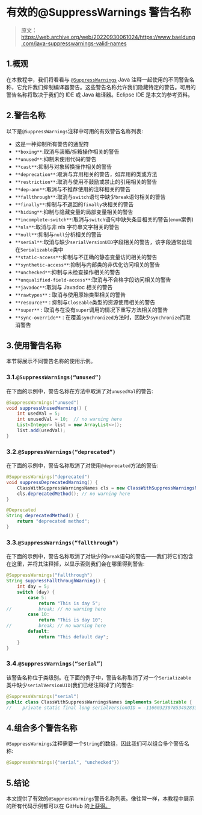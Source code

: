 # 有效的@SuppressWarnings 警告名称

> 原文：<https://web.archive.org/web/20220930061024/https://www.baeldung.com/java-suppresswarnings-valid-names>

## 1.概观

在本教程中，我们将看看与 [`@SuppressWarnings`](/web/20220526053704/https://www.baeldung.com/java-suppresswarnings) Java 注释一起使用的不同警告名称，它允许我们抑制编译器警告。这些警告名称允许我们隐藏特定的警告。可用的警告名称将取决于我们的 IDE 或 Java 编译器。Eclipse IDE 是本文的参考资料。

## 2.警告名称

以下是`@SuppressWarnings`注释中可用的有效警告名称列表:

*   这是一种抑制所有警告的通配符
*   `**boxing**`:取消与装箱/拆箱操作相关的警告
*   `**unused**`:抑制未使用代码的警告
*   `**cast**`:抑制与对象转换操作相关的警告
*   `**deprecation**`:取消与弃用相关的警告，如弃用的类或方法
*   `**restriction**`:取消与使用不鼓励或禁止的引用相关的警告
*   `**dep-ann**`:取消与不推荐使用的注释相关的警告
*   `**fallthrough**`:取消与`switch`语句中缺少`break`语句相关的警告
*   `**finally**`:抑制与不返回的`finally`块相关的警告
*   `**hiding**`:抑制与隐藏变量的局部变量相关的警告
*   `**incomplete-switch**`:取消与`switch`语句中缺失条目相关的警告(`enum`案例)
*   `**nls**`:取消与非 nls 字符串文字相关的警告
*   `**null**`:抑制与`null`分析相关的警告
*   `**serial**`:取消与缺少`serialVersionUID`字段相关的警告，该字段通常出现在`Serializable`类中
*   `**static-access**`:抑制与不正确的静态变量访问相关的警告
*   `**synthetic-access**`:抑制与内部类的非优化访问相关的警告
*   `**unchecked**`:抑制与未检查操作相关的警告
*   `**unqualified-field-access**`:取消与不合格字段访问相关的警告
*   `**javadoc**`:取消与 Javadoc 相关的警告
*   `**rawtypes**` : 取消与使用原始类型相关的警告
*   `**resource**` : 抑制与`Closeable`类型的资源使用相关的警告
*   `**super**` : 取消与在没有`super`调用的情况下重写方法相关的警告
*   `**sync-override**` : 在覆盖`synchronized`方法时，因缺少`synchronize`而取消警告

## 3.使用警告名称

本节将展示不同警告名称的使用示例。

### 3.1.`@SuppressWarnings(“unused”)`

在下面的示例中，警告名称在方法中取消了对`unusedVal`的警告:

```java
@SuppressWarnings("unused")
void suppressUnusedWarning() {
    int usedVal = 5;
    int unusedVal = 10;  // no warning here
    List<Integer> list = new ArrayList<>();
    list.add(usedVal);
}
```

### 3.2.`@SuppressWarnings(“deprecated”)`

在下面的示例中，警告名称取消了对使用`@deprecated`方法的警告:

```java
@SuppressWarnings("deprecated")
void suppressDeprecatedWarning() {
    ClassWithSuppressWarningsNames cls = new ClassWithSuppressWarningsNames();
    cls.deprecatedMethod(); // no warning here
}

@Deprecated
String deprecatedMethod() {
    return "deprecated method";
}
```

### 3.3.`@SuppressWarnings(“fallthrough”)`

在下面的示例中，警告名称取消了对缺少的`break`语句的警告——我们将它们包含在这里，并将其注释掉，以显示否则我们会在哪里得到警告:

```java
@SuppressWarnings("fallthrough")
String suppressFallthroughWarning() {
    int day = 5;
    switch (day) {
        case 5:
            return "This is day 5";
//          break; // no warning here
        case 10:
            return "This is day 10";
//          break; // no warning here   
        default:
            return "This default day";
    }
}
```

### 3.4.`@SuppressWarnings(“serial”)`

该警告名称位于类级别。在下面的例子中，警告名称取消了对一个`Serializable`类中缺少`serialVersionUID`(我们已经注释掉了)的警告:

```java
@SuppressWarnings("serial")
public class ClassWithSuppressWarningsNames implements Serializable {
//    private static final long serialVersionUID = -1166032307853492833L; // no warning even though this is commented
```

## 4.组合多个警告名称

`@SuppressWarnings`注释需要一个`String`的数组，因此我们可以组合多个警告名称:

```java
@SuppressWarnings({"serial", "unchecked"})
```

## 5.结论

本文提供了有效的`@SuppressWarnings`警告名称列表。像往常一样，本教程中展示的所有代码示例都可以在 GitHub 的[上获得。](https://web.archive.org/web/20220526053704/https://github.com/eugenp/tutorials/tree/master/core-java-modules/core-java-annotations)